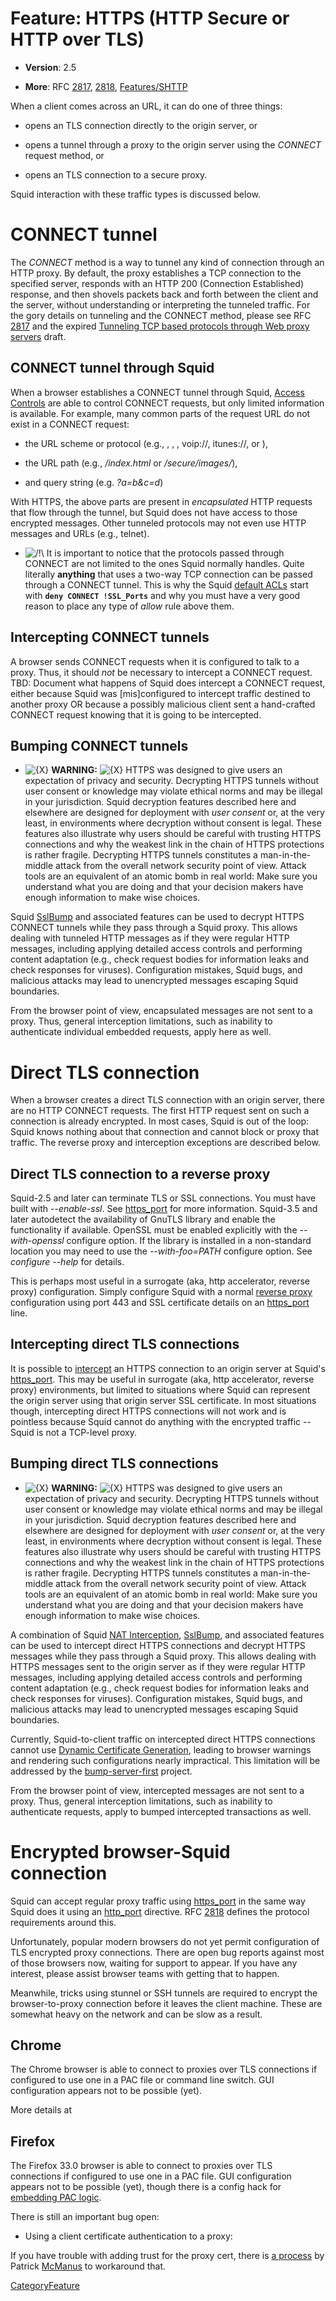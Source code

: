 # Feature: HTTPS (HTTP Secure or HTTP over TLS)

  - **Version**: 2.5

  - **More**: RFC [2817](https://tools.ietf.org/rfc/rfc2817),
    [2818](https://tools.ietf.org/rfc/rfc2818),
    [Features/SHTTP](/Features/SHTTP)

When a client comes across an **[](https://)** URL, it can do one of
three things:

  - opens an TLS connection directly to the origin server, or

  - opens a tunnel through a proxy to the origin server using the
    *CONNECT* request method, or

  - opens an TLS connection to a secure proxy.

Squid interaction with these traffic types is discussed below.

# CONNECT tunnel

The *CONNECT* method is a way to tunnel any kind of connection through
an HTTP proxy. By default, the proxy establishes a TCP connection to the
specified server, responds with an HTTP 200 (Connection Established)
response, and then shovels packets back and forth between the client and
the server, without understanding or interpreting the tunneled traffic.
For the gory details on tunneling and the CONNECT method, please see RFC
[2817](https://tools.ietf.org/rfc/rfc2817) and the expired [Tunneling
TCP based protocols through Web proxy
servers](http://www.web-cache.com/Writings/Internet-Drafts/draft-luotonen-web-proxy-tunneling-01.txt)
draft.

## CONNECT tunnel through Squid

When a browser establishes a CONNECT tunnel through Squid, [Access
Controls](/SquidFaq/SquidAcl)
are able to control CONNECT requests, but only limited information is
available. For example, many common parts of the request URL do not
exist in a CONNECT request:

  - the URL scheme or protocol (e.g., [](http://), [](https://),
    [](ftp://), voip://, itunes://, or [](telnet://)),

  - the URL path (e.g., */index.html* or */secure/images/*),

  - and query string (e.g. *?a=b\&c=d*)

With HTTPS, the above parts are present in *encapsulated* HTTP requests
that flow through the tunnel, but Squid does not have access to those
encrypted messages. Other tunneled protocols may not even use HTTP
messages and URLs (e.g., telnet).

  - ![/\!\\](https://wiki.squid-cache.org/wiki/squidtheme/img/alert.png)
    It is important to notice that the protocols passed through CONNECT
    are not limited to the ones Squid normally handles. Quite literally
    **anything** that uses a two-way TCP connection can be passed
    through a CONNECT tunnel. This is why the Squid [default
    ACLs](/SquidFaq/SecurityPitfalls#The_Safe_Ports_and_SSL_Ports_ACL)
    start with **`deny CONNECT !SSL_Ports`** and why you must have a
    very good reason to place any type of *allow* rule above them.

## Intercepting CONNECT tunnels

A browser sends CONNECT requests when it is configured to talk to a
proxy. Thus, it should *not* be necessary to intercept a CONNECT
request. TBD: Document what happens of Squid does intercept a CONNECT
request, either because Squid was \[mis\]configured to intercept traffic
destined to another proxy OR because a possibly malicious client sent a
hand-crafted CONNECT request knowing that it is going to be intercepted.

## Bumping CONNECT tunnels

  - ![{X}](https://wiki.squid-cache.org/wiki/squidtheme/img/icon-error.png)
    **WARNING:**
    ![{X}](https://wiki.squid-cache.org/wiki/squidtheme/img/icon-error.png)
    HTTPS was designed to give users an expectation of privacy and
    security. Decrypting HTTPS tunnels without user consent or knowledge
    may violate ethical norms and may be illegal in your jurisdiction.
    Squid decryption features described here and elsewhere are designed
    for deployment with *user consent* or, at the very least, in
    environments where decryption without consent is legal. These
    features also illustrate why users should be careful with trusting
    HTTPS connections and why the weakest link in the chain of HTTPS
    protections is rather fragile. Decrypting HTTPS tunnels constitutes
    a man-in-the-middle attack from the overall network security point
    of view. Attack tools are an equivalent of an atomic bomb in real
    world: Make sure you understand what you are doing and that your
    decision makers have enough information to make wise choices.

Squid
[SslBump](/Features/SslBump)
and associated features can be used to decrypt HTTPS CONNECT tunnels
while they pass through a Squid proxy. This allows dealing with tunneled
HTTP messages as if they were regular HTTP messages, including applying
detailed access controls and performing content adaptation (e.g., check
request bodies for information leaks and check responses for viruses).
Configuration mistakes, Squid bugs, and malicious attacks may lead to
unencrypted messages escaping Squid boundaries.

From the browser point of view, encapsulated messages are not sent to a
proxy. Thus, general interception limitations, such as inability to
authenticate individual embedded requests, apply here as well.

# Direct TLS connection

When a browser creates a direct TLS connection with an origin server,
there are no HTTP CONNECT requests. The first HTTP request sent on such
a connection is already encrypted. In most cases, Squid is out of the
loop: Squid knows nothing about that connection and cannot block or
proxy that traffic. The reverse proxy and interception exceptions are
described below.

## Direct TLS connection to a reverse proxy

Squid-2.5 and later can terminate TLS or SSL connections. You must have
built with *--enable-ssl*. See
[https\_port](http://www.squid-cache.org/Doc/config/https_port) for
more information. Squid-3.5 and later autodetect the availability of
GnuTLS library and enable the functionality if available. OpenSSL must
be enabled explicitly with the *--with-openssl* configure option. If the
library is installed in a non-standard location you may need to use the
*--with-foo=PATH* configure option. See *configure --help* for details.

This is perhaps most useful in a surrogate (aka, http accelerator,
reverse proxy) configuration. Simply configure Squid with a normal
[reverse
proxy](/ConfigExamples#Reverse_Proxy_.28Acceleration.29)
configuration using port 443 and SSL certificate details on an
[https\_port](http://www.squid-cache.org/Doc/config/https_port) line.

## Intercepting direct TLS connections

It is possible to
[intercept](/SquidFaq/InterceptionProxy)
an HTTPS connection to an origin server at Squid's
[https\_port](http://www.squid-cache.org/Doc/config/https_port). This
may be useful in surrogate (aka, http accelerator, reverse proxy)
environments, but limited to situations where Squid can represent the
origin server using that origin server SSL certificate. In most
situations though, intercepting direct HTTPS connections will not work
and is pointless because Squid cannot do anything with the encrypted
traffic -- Squid is not a TCP-level proxy.

## Bumping direct TLS connections

  - ![{X}](https://wiki.squid-cache.org/wiki/squidtheme/img/icon-error.png)
    **WARNING:**
    ![{X}](https://wiki.squid-cache.org/wiki/squidtheme/img/icon-error.png)
    HTTPS was designed to give users an expectation of privacy and
    security. Decrypting HTTPS tunnels without user consent or knowledge
    may violate ethical norms and may be illegal in your jurisdiction.
    Squid decryption features described here and elsewhere are designed
    for deployment with *user consent* or, at the very least, in
    environments where decryption without consent is legal. These
    features also illustrate why users should be careful with trusting
    HTTPS connections and why the weakest link in the chain of HTTPS
    protections is rather fragile. Decrypting HTTPS tunnels constitutes
    a man-in-the-middle attack from the overall network security point
    of view. Attack tools are an equivalent of an atomic bomb in real
    world: Make sure you understand what you are doing and that your
    decision makers have enough information to make wise choices.

A combination of Squid [NAT
Interception](/SquidFaq/InterceptionProxy),
[SslBump](/Features/SslBump),
and associated features can be used to intercept direct HTTPS
connections and decrypt HTTPS messages while they pass through a Squid
proxy. This allows dealing with HTTPS messages sent to the origin server
as if they were regular HTTP messages, including applying detailed
access controls and performing content adaptation (e.g., check request
bodies for information leaks and check responses for viruses).
Configuration mistakes, Squid bugs, and malicious attacks may lead to
unencrypted messages escaping Squid boundaries.

Currently, Squid-to-client traffic on intercepted direct HTTPS
connections cannot use [Dynamic Certificate
Generation](/Features/DynamicSslCert),
leading to browser warnings and rendering such configurations nearly
impractical. This limitation will be addressed by the
[bump-server-first](/Features/BumpSslServerFirst)
project.

From the browser point of view, intercepted messages are not sent to a
proxy. Thus, general interception limitations, such as inability to
authenticate requests, apply to bumped intercepted transactions as well.

# Encrypted browser-Squid connection

Squid can accept regular proxy traffic using
[https\_port](http://www.squid-cache.org/Doc/config/https_port) in the
same way Squid does it using an
[http\_port](http://www.squid-cache.org/Doc/config/http_port)
directive. RFC [2818](https://tools.ietf.org/rfc/rfc2818) defines the
protocol requirements around this.

Unfortunately, popular modern browsers do not yet permit configuration
of TLS encrypted proxy connections. There are open bug reports against
most of those browsers now, waiting for support to appear. If you have
any interest, please assist browser teams with getting that to happen.

Meanwhile, tricks using stunnel or SSH tunnels are required to encrypt
the browser-to-proxy connection before it leaves the client machine.
These are somewhat heavy on the network and can be slow as a result.

## Chrome

The Chrome browser is able to connect to proxies over TLS connections if
configured to use one in a PAC file or command line switch. GUI
configuration appears not to be possible (yet).

More details at
[](http://dev.chromium.org/developers/design-documents/secure-web-proxy)

## Firefox

The Firefox 33.0 browser is able to connect to proxies over TLS
connections if configured to use one in a PAC file. GUI configuration
appears not to be possible (yet), though there is a config hack for
[embedding PAC
logic](https://bugzilla.mozilla.org/show_bug.cgi?id=378637#c68).

There is still an important bug open:

  - Using a client certificate authentication to a proxy:
    [](https://bugzilla.mozilla.org/show_bug.cgi?id=209312)

If you have trouble with adding trust for the proxy cert, there is [a
process](https://bugzilla.mozilla.org/show_bug.cgi?id=378637#c65) by
Patrick
[McManus](/McManus)
to workaround that.

[CategoryFeature](/CategoryFeature)
